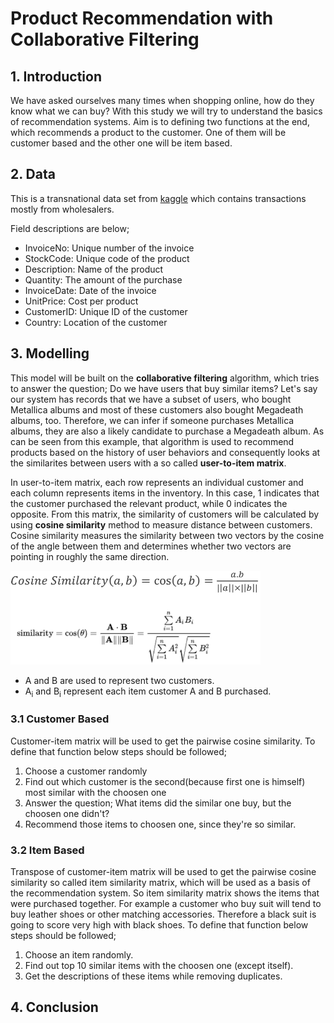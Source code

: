 # Product Recommendation with Collaborative Filtering

## 1. Introduction

We have asked ourselves many times when shopping online, how do they know what we can buy? With this study we will try to understand the basics of 
recommendation systems. Aim is to defining two functions at the end, which recommends a product to the customer. One of them will be customer based 
and the other one will be item based.

## 2. Data

This is a transnational data set from [kaggle](https://www.kaggle.com/carrie1/ecommerce-data) which contains transactions mostly from wholesalers.

Field descriptions are below;

- InvoiceNo: Unique number of the invoice<br/>
- StockCode: Unique code of the product<br/>
- Description: Name of the product<br/>
- Quantity: The amount of the purchase<br/>
- InvoiceDate: Date of the invoice<br/>
- UnitPrice: Cost per product<br/>
- CustomerID: Unique ID of the customer<br/>
- Country: Location of the customer<br/>

## 3. Modelling

This model will be built on the **collaborative filtering** algorithm, which tries to answer the question; Do we have users that buy similar items? Let's 
say our system has records that we have a subset of users, who bought Metallica albums and most of these customers also bought Megadeath albums, too. 
Therefore, we can infer if someone purchases Metallica albums, they are also a likely candidate to purchase a Megadeath album. As can be seen from this 
example, that algorithm is used to recommend products based on the history of user behaviors and consequently looks at the similarites between users with 
a so called **user-to-item matrix**.

In user-to-item matrix, each row represents an individual customer and each column represents items in the inventory. In this case, 1 indicates that the 
customer purchased the relevant product, while 0 indicates the opposite. From this matrix, the similarity of customers will be calculated by 
using **cosine similarity** method to measure distance between customers. Cosine similarity measures the similarity between two vectors by the cosine 
of the angle between them and determines whether two vectors are pointing in roughly the same direction.

<img src="image/formula.PNG" width="400" height="150">

- A and B are used to represent two customers.
- A<sub>i</sub> and B<sub>i</sub> represent each item customer A and B purchased.

### 3.1 Customer Based

Customer-item matrix will be used to get the pairwise cosine similarity. To define that function below steps should be followed;

1. Choose a customer randomly
2. Find out which customer is the second(because first one is himself) most similar with the choosen one 
3. Answer the question; What items did the similar one buy, but the choosen one didn't?
4. Recommend those items to choosen one, since they're so similar.

### 3.2 Item Based

Transpose of customer-item matrix will be used to get the pairwise cosine similarity so called item similarity matrix, which will be used as a basis 
of the recommendation system. So item similarity matrix shows the items that were purchased together. For example a customer who buy suit will tend to 
buy leather shoes or other matching accessories. Therefore a black suit is going to score very high with black shoes. To define that function 
below steps should be followed;

1. Choose an item randomly.
2. Find out top 10 similar items with the choosen one (except itself).
3. Get the descriptions of these items while removing duplicates.

## 4. Conclusion